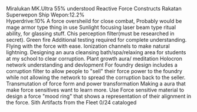 Miralukan MK.Ultra 55% understood
Reactive Force Constructs
Rakatan Superwepon Ship
	Wepon:12.2%  
	Hyperdrive:10%
A force oversheild for close combat, Probably would be mage armor type thing in use
Sunlight focusing laser beam type ritual ability, for glassing stuff.
Chis perception filter(must be researched in secret).
Green fire Additional testing required for complete understanding.
Flying with the force with ease.
Ionization channels to make natural lightning.
Designing an aura cleansing bath/spa/relaxing area for students at my school to clear corruption.
Plant growth aura/ meditation
Holocron network understanding and devlopment
	For foundry design includes a corruption filter to allow people to "sell" their force power to the foundry while not allowing the network to spread the corruption back to the seller.
Transmutation of force form and power transformation
Making a aura that make force sensitives want to learn more.
Use Force sensitive material to design a force "mood ring" that shows a representation of their alignment in the force.
Sith Artifacts from the Fleet 
	0/24 cataloged
